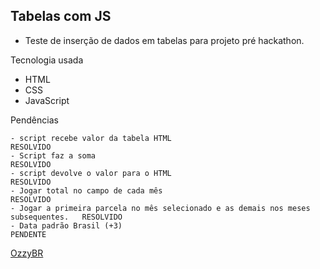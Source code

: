 ## Tabelas com JS

- Teste de inserção de dados em tabelas para projeto pré hackathon.

Tecnologia usada
- HTML
- CSS
- JavaScript

Pendências
    
    - script recebe valor da tabela HTML                                                RESOLVIDO
    - Script faz a soma                                                                 RESOLVIDO
    - script devolve o valor para o HTML                                                RESOLVIDO
    - Jogar total no campo de cada mês                                                  RESOLVIDO
    - Jogar a primeira parcela no mês selecionado e as demais nos meses subsequentes.   RESOLVIDO
    - Data padrão Brasil (+3)                                                           PENDENTE

[OzzyBR](https://ozzybr.com.br)
